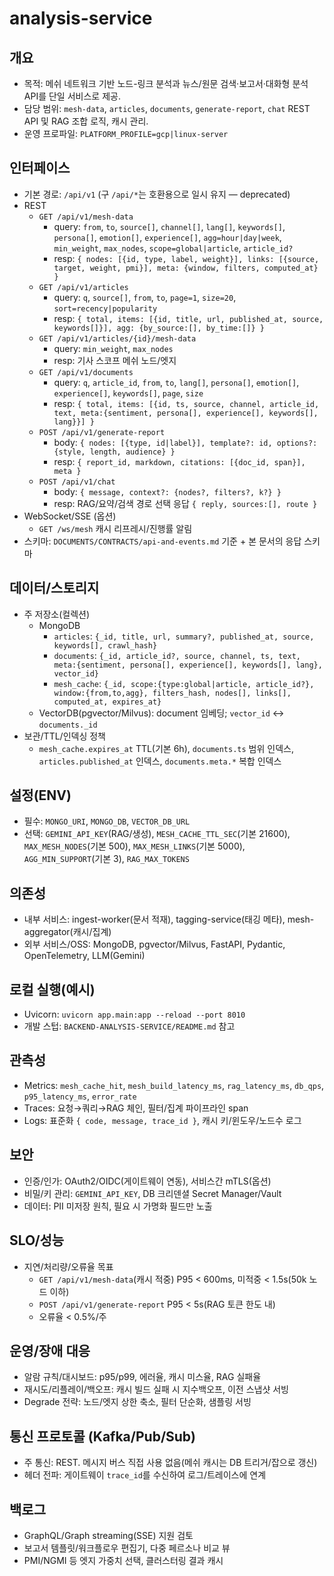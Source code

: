 # analysis-service

## 개요
- 목적: 메쉬 네트워크 기반 노드-링크 분석과 뉴스/원문 검색·보고서·대화형 분석 API를 단일 서비스로 제공.
- 담당 범위: `mesh-data`, `articles`, `documents`, `generate-report`, `chat` REST API 및 RAG 조합 로직, 캐시 관리.
- 운영 프로파일: `PLATFORM_PROFILE=gcp|linux-server`

## 인터페이스
- 기본 경로: `/api/v1` (구 `/api/*`는 호환용으로 일시 유지 — deprecated)
- REST
  - `GET /api/v1/mesh-data`
    - query: `from`, `to`, `source[]`, `channel[]`, `lang[]`, `keywords[]`, `persona[]`, `emotion[]`, `experience[]`, `agg=hour|day|week`, `min_weight`, `max_nodes`, `scope=global|article`, `article_id?`
    - resp: `{ nodes: [{id, type, label, weight}], links: [{source, target, weight, pmi}], meta: {window, filters, computed_at} }`
  - `GET /api/v1/articles`
    - query: `q`, `source[]`, `from`, `to`, `page=1`, `size=20`, `sort=recency|popularity`
    - resp: `{ total, items: [{id, title, url, published_at, source, keywords[]}], agg: {by_source:[], by_time:[]} }`
  - `GET /api/v1/articles/{id}/mesh-data`
    - query: `min_weight`, `max_nodes`
    - resp: 기사 스코프 메쉬 노드/엣지
  - `GET /api/v1/documents`
    - query: `q`, `article_id`, `from`, `to`, `lang[]`, `persona[]`, `emotion[]`, `experience[]`, `keywords[]`, `page`, `size`
    - resp: `{ total, items: [{id, ts, source, channel, article_id, text, meta:{sentiment, persona[], experience[], keywords[], lang}}] }`
  - `POST /api/v1/generate-report`
    - body: `{ nodes: [{type, id|label}], template?: id, options?: {style, length, audience} }`
    - resp: `{ report_id, markdown, citations: [{doc_id, span}], meta }`
  - `POST /api/v1/chat`
    - body: `{ message, context?: {nodes?, filters?, k?} }`
    - resp: RAG/요약/검색 경로 선택 응답 `{ reply, sources:[], route }`
- WebSocket/SSE (옵션)
  - `GET /ws/mesh` 캐시 리프레시/진행률 알림
- 스키마: `DOCUMENTS/CONTRACTS/api-and-events.md` 기준 + 본 문서의 응답 스키마

## 데이터/스토리지
- 주 저장소(컬렉션)
  - MongoDB
    - `articles`: `{_id, title, url, summary?, published_at, source, keywords[], crawl_hash}`
    - `documents`: `{_id, article_id?, source, channel, ts, text, meta:{sentiment, persona[], experience[], keywords[], lang}, vector_id}`
    - `mesh_cache`: `{_id, scope:{type:global|article, article_id?}, window:{from,to,agg}, filters_hash, nodes[], links[], computed_at, expires_at}`
  - VectorDB(pgvector/Milvus): document 임베딩; `vector_id` ↔ `documents._id`
- 보관/TTL/인덱싱 정책
  - `mesh_cache.expires_at` TTL(기본 6h), `documents.ts` 범위 인덱스, `articles.published_at` 인덱스, `documents.meta.*` 복합 인덱스

## 설정(ENV)
- 필수: `MONGO_URI`, `MONGO_DB`, `VECTOR_DB_URL`
- 선택: `GEMINI_API_KEY`(RAG/생성), `MESH_CACHE_TTL_SEC`(기본 21600), `MAX_MESH_NODES`(기본 500), `MAX_MESH_LINKS`(기본 5000), `AGG_MIN_SUPPORT`(기본 3), `RAG_MAX_TOKENS`

## 의존성
- 내부 서비스: ingest-worker(문서 적재), tagging-service(태깅 메타), mesh-aggregator(캐시/집계)
- 외부 서비스/OSS: MongoDB, pgvector/Milvus, FastAPI, Pydantic, OpenTelemetry, LLM(Gemini)

## 로컬 실행(예시)
- Uvicorn: `uvicorn app.main:app --reload --port 8010`
- 개발 스텁: `BACKEND-ANALYSIS-SERVICE/README.md` 참고

## 관측성
- Metrics: `mesh_cache_hit`, `mesh_build_latency_ms`, `rag_latency_ms`, `db_qps`, `p95_latency_ms`, `error_rate`
- Traces: 요청→쿼리→RAG 체인, 필터/집계 파이프라인 span
- Logs: 표준화 `{ code, message, trace_id }`, 캐시 키/윈도우/노드수 로그

## 보안
- 인증/인가: OAuth2/OIDC(게이트웨이 연동), 서비스간 mTLS(옵션)
- 비밀/키 관리: `GEMINI_API_KEY`, DB 크리덴셜 Secret Manager/Vault
- 데이터: PII 미저장 원칙, 필요 시 가명화 필드만 노출

## SLO/성능
- 지연/처리량/오류율 목표
  - `GET /api/v1/mesh-data`(캐시 적중) P95 < 600ms, 미적중 < 1.5s(50k 노드 이하)
  - `POST /api/v1/generate-report` P95 < 5s(RAG 토큰 한도 내)
  - 오류율 < 0.5%/주

## 운영/장애 대응
- 알람 규칙/대시보드: p95/p99, 에러율, 캐시 미스율, RAG 실패율
- 재시도/리플레이/백오프: 캐시 빌드 실패 시 지수백오프, 이전 스냅샷 서빙
- Degrade 전략: 노드/엣지 상한 축소, 필터 단순화, 샘플링 서빙

## 통신 프로토콜 (Kafka/Pub/Sub)
- 주 통신: REST. 메시지 버스 직접 사용 없음(메쉬 캐시는 DB 트리거/잡으로 갱신)
- 헤더 전파: 게이트웨이 `trace_id`를 수신하여 로그/트레이스에 연계

## 백로그
- GraphQL/Graph streaming(SSE) 지원 검토
- 보고서 템플릿/워크플로우 편집기, 다중 페르소나 비교 뷰
- PMI/NGMI 등 엣지 가중치 선택, 클러스터링 결과 캐시
